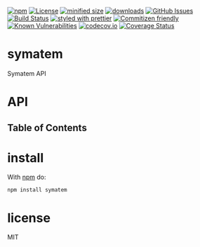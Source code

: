[![npm](https://img.shields.io/npm/v/symatem.svg)](https://www.npmjs.com/package/symatem)
[![License](https://img.shields.io/badge/License-BSD%203--Clause-blue.svg)](https://opensource.org/licenses/BSD-3-Clause)
[![minified size](https://badgen.net/bundlephobia/min/symatem)](https://bundlephobia.com/result?p=symatem)
[![downloads](http://img.shields.io/npm/dm/symatem.svg?style=flat-square)](https://npmjs.org/package/symatem)
[![GitHub Issues](https://img.shields.io/github/issues/arlac77/node-symatem.svg?style=flat-square)](https://github.com/arlac77/node-symatem/issues)
[![Build Status](https://travis-ci.com/arlac77/node-symatem.svg?branch=master)](https://travis-ci.com/arlac77/node-symatem)
[![styled with prettier](https://img.shields.io/badge/styled_with-prettier-ff69b4.svg)](https://github.com/prettier/prettier)
[![Commitizen friendly](https://img.shields.io/badge/commitizen-friendly-brightgreen.svg)](http://commitizen.github.io/cz-cli/)
[![Known Vulnerabilities](https://snyk.io/test/github/arlac77/node-symatem/badge.svg)](https://snyk.io/test/github/arlac77/node-symatem)
[![codecov.io](http://codecov.io/github/arlac77/node-symatem/coverage.svg?branch=master)](http://codecov.io/github/arlac77/node-symatem?branch=master)
[![Coverage Status](https://coveralls.io/repos/arlac77/node-symatem/badge.svg)](https://coveralls.io/r/arlac77/node-symatem)

# symatem

Symatem API

# API

<!-- Generated by documentation.js. Update this documentation by updating the source code. -->

## Table of Contents

# install

With [npm](http://npmjs.org) do:

```shell
npm install symatem
```

# license

MIT

